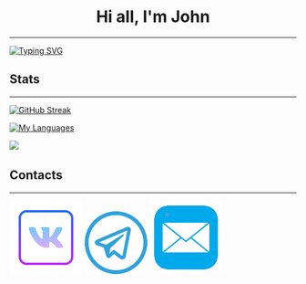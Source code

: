 <h1 align="center"> Hi all, I'm John </h1>

___
[![Typing SVG](https://readme-typing-svg.herokuapp.com?font=Fira+Code&pause=2500&center=true&vCenter=true&width=500&lines=I'm+an+IT+student+from+Tyumen%2C+Russia)](https://git.io/typing-svg)

## Stats
___

[![GitHub Streak](http://github-readme-streak-stats.herokuapp.com?user=J0hnLenin&theme=tokyonight_duo)](https://git.io/streak-stats)

[![My Languages](https://github-readme-stats.vercel.app/api/top-langs/?username=J0hnLenin\&layout=donut\&theme=dark\&hide=javascript,html)](https://github.com/anuraghazra/github-readme-stats)

![](https://komarev.com/ghpvc/?username=J0hnLenin)

## Сontacts
___

[![i](vk4.png)](https://vk.com/j0hn_lenin) [![i](tg2.png)](https://t.me/J0hn_Lenin) <a href="mailto:ziziz123ziziz@gmail.com"><img src="ml.png"></a>
